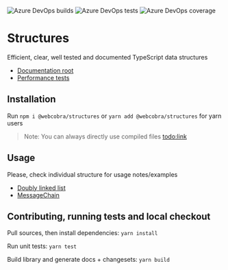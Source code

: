 ![Azure DevOps builds](https://img.shields.io/azure-devops/build/webcobra/f923dd9a-1152-400b-b257-87b7231d9027/1?style=for-the-badge)
![Azure DevOps tests](https://img.shields.io/azure-devops/tests/webcobra/structures/1?style=for-the-badge)
![Azure DevOps coverage](https://img.shields.io/azure-devops/coverage/webcobra/structures/1?style=for-the-badge)

# Structures

Efficient, clear, well tested and documented TypeScript data structures

- [Documentation root](/docs/structures.md)
- [Performance tests](/src/tests/performance)

## Installation

Run `npm i @webcobra/structures` or `yarn add @webcobra/structures` for yarn users
> Note: You can always directly use compiled files <todo:link>

## Usage

Please, check individual structure for usage notes/examples

- [Doubly linked list](/docs/structures.doublylinkedlist.md)
- [MessageChain](/docs/structures.messagechain.md)

## Contributing, running tests and local checkout

Pull sources, then install dependencies:
`yarn install`

Run unit tests:
`yarn test`

Build library and generate docs + changesets:
`yarn build`
